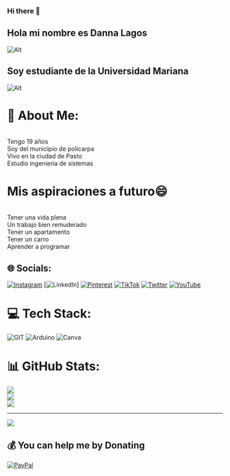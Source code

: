 ### Hi there 👋
## Hola mi nombre es Danna Lagos
![Alt](https://encrypted-tbn0.gstatic.com/images?q=tbn:ANd9GcT4b1WaNo11P1XY5KRRfHu1OJSbuVJ0SjK-DrAklnuLEuvZ2BdQ5J74FmifNIftkKhzZbQ&usqp=CAU)



## Soy estudiante de la Universidad Mariana
	
![Alt](https://encrypted-tbn0.gstatic.com/images?q=tbn:ANd9GcRwWvgyjZrctBfeVO3vROFkfri55yjXuH8_WhtasDtCyyXAYSlcoHGFfRTzbhnq0B7fQBY&usqp=CAU)

# 💫 About Me:
<br>Tengo 19 años<br>Soy del municipio de policarpa<br>Vivo en la ciudad de Pasto<br>Estudio ingenieria de sistemas <br>
# Mis aspiraciones a futuro😄 
<br>Tener una vida plena<br>Un trabajo bien remuderado<br>Tener un apartamento<br>Tener un carro<br>Aprender a programar<br>

## 🌐 Socials:
[![Instagram](https://img.shields.io/badge/Instagram-%23E4405F.svg?logo=Instagram&logoColor=white)](https://instagram.com/DannaLagos) [![LinkedIn](https://img.shields.io/badge/LinkedIn-%230077B5.svg?logo=linkedin&logoColor=white)] [![Pinterest](https://img.shields.io/badge/Pinterest-%23E60023.svg?logo=Pinterest&logoColor=white)](https://pinterest.com/DannaLagos) [![TikTok](https://img.shields.io/badge/TikTok-%23000000.svg?logo=TikTok&logoColor=white)](https://tiktok.com/@DannaLagos) [![Twitter](https://img.shields.io/badge/Twitter-%231DA1F2.svg?logo=Twitter&logoColor=white)](https://twitter.com/DannaLagos) [![YouTube](https://img.shields.io/badge/YouTube-%23FF0000.svg?logo=YouTube&logoColor=white)](https://youtube.com/@DannaLagos) 

# 💻 Tech Stack:
![GIT](https://img.shields.io/badge/Git-fc6d26?style=for-the-badge&logo=git&logoColor=white) ![Arduino](https://img.shields.io/badge/-Arduino-00979D?style=for-the-badge&logo=Arduino&logoColor=white) ![Canva](https://img.shields.io/badge/Canva-%2300C4CC.svg?style=for-the-badge&logo=Canva&logoColor=white)
# 📊 GitHub Stats:
![](https://github-readme-stats.vercel.app/api?username=DannaLagos&theme=dark&hide_border=false&include_all_commits=false&count_private=true)<br/>
![](https://github-readme-streak-stats.herokuapp.com/?user=DannaLagos&theme=dark&hide_border=false)<br/>
![](https://github-readme-stats.vercel.app/api/top-langs/?username=DannaLagos&theme=dark&hide_border=false&include_all_commits=false&count_private=true&layout=compact)

---
[![](https://visitcount.itsvg.in/api?id=DannaLagos&icon=0&color=0)](https://visitcount.itsvg.in)

  ## 💰 You can help me by Donating
  [![PayPal](https://img.shields.io/badge/PayPal-00457C?style=for-the-badge&logo=paypal&logoColor=white)](https://paypal.me/DannaLagos) 

  
<!-- Proudly created with GPRM ( https://gprm.itsvg.in ) -->
<!--
**DannaLagos/DannaLagos** is a ✨ _special_ ✨ repository because its `README.md` (this file) appears on your GitHub profile.

Here are some ideas to get you started:

- 🔭 I’m currently working on ...
- 🌱 I’m currently learning ...
- 👯 I’m looking to collaborate on ...
- 🤔 I’m looking for help with ...
- 💬 Ask me about ...
- 📫 How to reach me: ...
- 😄 Pronouns: ...
- ⚡ Fun fact: ...
-->
